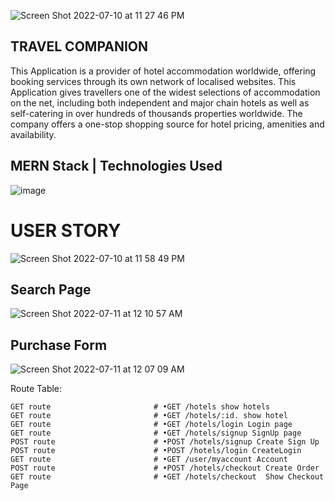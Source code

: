 ![Screen Shot 2022-07-10 at 11 27 46 PM](https://user-images.githubusercontent.com/105219025/178183184-60d46e12-224d-4a98-be2b-4d852781cbef.png)

## TRAVEL COMPANION
This Application is a provider of hotel accommodation worldwide, offering booking services through its own network of localised websites. This Application gives travellers one of the widest selections of accommodation on the net, including both independent and major chain hotels as well as self-catering in over hundreds of thousands properties worldwide. The company offers a one-stop shopping source for hotel pricing, amenities and availability.

## MERN Stack | Technologies Used
![image](https://user-images.githubusercontent.com/105219025/177025448-327b43e9-5800-4aea-8d25-223730f89267.png)

# USER STORY
![Screen Shot 2022-07-10 at 11 58 49 PM](https://user-images.githubusercontent.com/105219025/178186064-4fb6e6c4-f5a8-41e1-b4f6-05c93652c244.png)


## Search Page
![Screen Shot 2022-07-11 at 12 10 57 AM](https://user-images.githubusercontent.com/105219025/178187057-8569a579-ef31-4a03-be92-81181c8a979b.png)



## Purchase Form
![Screen Shot 2022-07-11 at 12 07 09 AM](https://user-images.githubusercontent.com/105219025/178186901-abe15722-bbe4-4501-821e-9e8470086d85.png)




Route Table:

    GET route                       # •GET /hotels show hotels
    GET route                       # •GET /hotels/:id. show hotel
    GET route                       # •GET /hotels/login Login page
    GET route                       # •GET /hotels/signup SignUp page
    POST route                      # •POST /hotels/signup Create Sign Up
    POST route                      # •POST /hotels/login CreateLogin
    GET route                       # •GET /user/myaccount Account
    POST route                      # •POST /hotels/checkout Create Order
    GET route                       # •GET /hotels/checkout  Show Checkout Page

